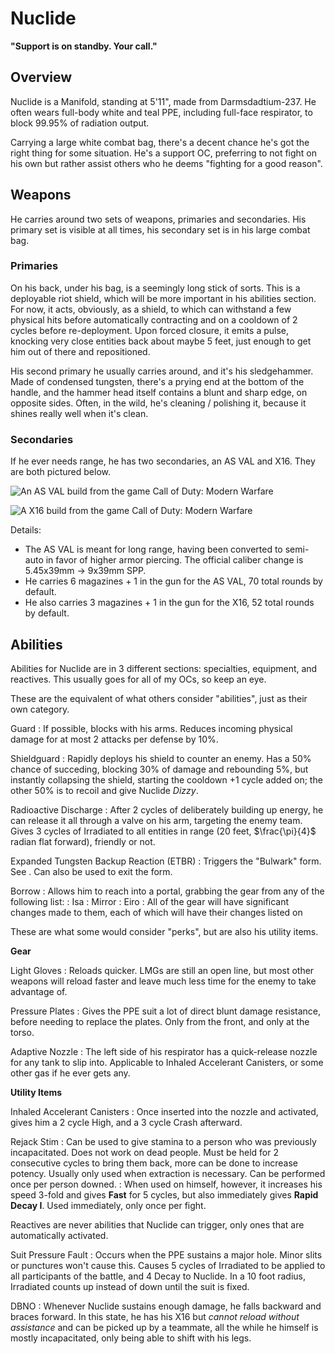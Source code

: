 # Nuclide

**"Support is on standby. Your call."**

## Overview

Nuclide is a Manifold, standing at 5'11", made from Darmsdadtium-237.
He often wears full-body white and teal PPE, including full-face respirator, to block 99.95% of radiation output.

Carrying a large white combat bag, there's a decent chance he's got the right thing for some situation.
He's a support OC, preferring to not fight on his own but rather assist others who he deems "fighting for a good reason".

## Weapons

He carries around two sets of weapons, primaries and secondaries.
His primary set is visible at all times, his secondary set is in his large combat bag.

### Primaries

On his back, under his bag, is a seemingly long stick of sorts.
This is a deployable riot shield, which will be more important in his abilities section.
For now, it acts, obviously, as a shield, to which can withstand a few physical hits before automatically contracting and on a cooldown of 2 cycles before re-deployment.
Upon forced closure, it emits a pulse, knocking very close entities back about maybe 5 feet, just enough to get him out of there and repositioned.

His second primary he usually carries around, and it's his sledgehammer.
Made of condensed tungsten, there's a prying end at the bottom of the handle, and the hammer head itself contains a blunt and sharp edge, on opposite sides.
Often, in the wild, he's cleaning / polishing it, because it shines really well when it's clean.

### Secondaries

If he ever needs range, he has two secondaries, an AS VAL and X16.
They are both pictured below.

![An AS VAL build from the game Call of Duty: Modern Warfare](Nuclide-AS-VAL.png)

![A X16 build from the game Call of Duty: Modern Warfare](Nuclide-X16.png)

Details:

* The AS VAL is meant for long range, having been converted to semi-auto in favor of higher armor piercing.
The official caliber change is 5.45x39mm -> 9x39mm SPP.
* He carries 6 magazines + 1 in the gun for the AS VAL, 70 total rounds by default.
* He also carries 3 magazines + 1 in the gun for the X16, 52 total rounds by default.

## Abilities

Abilities for Nuclide are in 3 different sections: specialties, equipment, and reactives.
This usually goes for all of my OCs, so keep an eye.

<tabs>

<tab id="special" title="Specialties">

These are the equivalent of what others consider "abilities", just as their own category.

Guard
: If possible, blocks with his arms.
Reduces incoming physical damage for at most 2 attacks per defense by 10%.

Shieldguard
: Rapidly deploys his shield to counter an enemy.
Has a 50% chance of succeding, blocking 30% of damage and rebounding 5%, but instantly collapsing the shield, starting the cooldown +1 cycle added on; the other 50% is to recoil and give Nuclide *Dizzy*.

Radioactive Discharge
: After 2 cycles of deliberately building up energy, he can release it all through a valve on his arm, targeting the enemy team.
Gives 3 cycles of Irradiated to all entities in range (20 feet, $\frac{\pi}{4}$ radian flat forward), friendly or not.

Expanded Tungsten Backup Reaction (ETBR)
: Triggers the "Bulwark" form.
See [](Nuclide-Bulwark.md).
Can also be used to exit the form.

Borrow
: Allows him to reach into a portal, grabbing the gear from any of the following list:
: Isa
: Mirror
: Eiro
: All of the gear will have significant changes made to them, each of which will have their changes listed on 

</tab>

<tab id="equip" title="Equipment">

These are what some would consider "perks", but are also his utility items.

**Gear**

Light Gloves
: Reloads quicker.
LMGs are still an open line, but most other weapons will reload faster and leave much less time for the enemy to take advantage of.

Pressure Plates
: Gives the PPE suit a lot of direct blunt damage resistance, before needing to replace the plates.
Only from the front, and only at the torso.

Adaptive Nozzle
: The left side of his respirator has a quick-release nozzle for any tank to slip into.
Applicable to Inhaled Accelerant Canisters, or some other gas if he ever gets any.

**Utility Items**

Inhaled Accelerant Canisters
: Once inserted into the nozzle and activated, gives him a 2 cycle High, and a 3 cycle Crash afterward.

Rejack Stim
: Can be used to give stamina to a person who was previously incapacitated.
Does not work on dead people.
Must be held for 2 consecutive cycles to bring them back, more can be done to increase potency.
Usually only used when extraction is necessary.
Can be performed once per person downed.
: When used on himself, however, it increases his speed 3-fold and gives **Fast** for 5 cycles, but also immediately gives **Rapid Decay I**.
Used immediately, only once per fight.

</tab>
<tab id="react" title="Reactives">

Reactives are never abilities that Nuclide can trigger, only ones that are automatically activated.

Suit Pressure Fault
: Occurs when the PPE sustains a major hole.
Minor slits or punctures won't cause this.
Causes 5 cycles of Irradiated to be applied to all participants of the battle, and 4 Decay to Nuclide.
In a 10 foot radius, Irradiated counts up instead of down until the suit is fixed.

DBNO
: Whenever Nuclide sustains enough damage, he falls backward and braces forward.
In this state, he has his X16 but *cannot reload without assistance* and can be picked up by a teammate, all the while he himself is mostly incapacitated, only being able to shift with his legs.

</tab>

</tabs>
